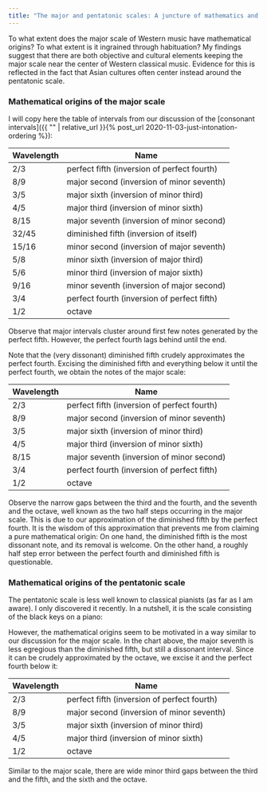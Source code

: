 ```yaml
---
title: "The major and pentatonic scales: A juncture of mathematics and music"
---
```


To what extent does the major scale of Western music have mathematical origins? To what extent is it ingrained through habituation? My findings suggest that there are both objective and cultural elements keeping the major scale near the center of Western classical music. Evidence for this is reflected in the fact that Asian cultures often center instead around the pentatonic scale.

### Mathematical origins of the major scale

I will copy here the table of intervals from our discussion of the [consonant intervals]({{ "" | relative_url }}{% post_url 2020-11-03-just-intonation-ordering %}):

| Wavelength | Name |
| ------------- | ------------- |
| 2/3 | perfect fifth (inversion of perfect fourth) |
| 8/9 | major second (inversion of minor seventh)  |
| 3/5 | major sixth (inversion of minor third) |
| 4/5 | major third (inversion of minor sixth) |
| 8/15 | major seventh (inversion of minor second) |
| 32/45 | diminished fifth (inversion of itself) |
| 15/16 | minor second (inversion of major seventh) |
| 5/8 | minor sixth (inversion of major third) |
| 5/6 | minor third (inversion of major sixth) |
| 9/16 | minor seventh (inversion of major second) |
| 3/4 | perfect fourth (inversion of perfect fifth) |
| 1/2 | octave |

Observe that major intervals cluster around first few notes generated by the perfect fifth. However, the perfect fourth lags behind until the end. 

Note that the (very dissonant) diminished fifth crudely approximates the perfect fourth. Excising the diminished fifth and everything below it until the perfect fourth, we obtain the notes of the major scale:

| Wavelength | Name |
| ------------- | ------------- |
| 2/3 | perfect fifth (inversion of perfect fourth) |
| 8/9 | major second (inversion of minor seventh)  |
| 3/5 | major sixth (inversion of minor third) |
| 4/5 | major third (inversion of minor sixth) |
| 8/15 | major seventh (inversion of minor second) |
| 3/4 | perfect fourth (inversion of perfect fifth) |
| 1/2 | octave |

Observe the narrow gaps between the third and the fourth, and the seventh and the octave, well known as the two half steps occurring in the major scale. This is due to our approximation of the diminished fifth by the perfect fourth. It is the wisdom of this approximation that prevents me from claiming a pure mathematical origin: On one hand, the diminished fifth is the most dissonant note, and its removal is welcome. On the other hand, a roughly half step error between the perfect fourth and diminished fifth is questionable.

### Mathematical origins of the pentatonic scale

The pentatonic scale is less well known to classical pianists (as far as I am aware). I only discovered it recently. In a nutshell, it is the scale consisting of the black keys on a piano:

<div id="scale"></div>
<script>
makeInteractive("scale", `
X:1
K:C
L: 1/4
Q:1/4=60
^F^G^A^C^D
`);
</script>

However, the mathematical origins seem to be motivated in a way similar to our discussion for the major scale. In the chart above, the major seventh is less egregious than the diminished fifth, but still a dissonant interval. Since it can be crudely approximated by the octave, we excise it and the perfect fourth below it:

| Wavelength | Name |
| ------------- | ------------- |
| 2/3 | perfect fifth (inversion of perfect fourth) |
| 8/9 | major second (inversion of minor seventh)  |
| 3/5 | major sixth (inversion of minor third) |
| 4/5 | major third (inversion of minor sixth) |
| 1/2 | octave |

Similar to the major scale, there are wide minor third gaps between the third and the fifth, and the sixth and the octave. 
